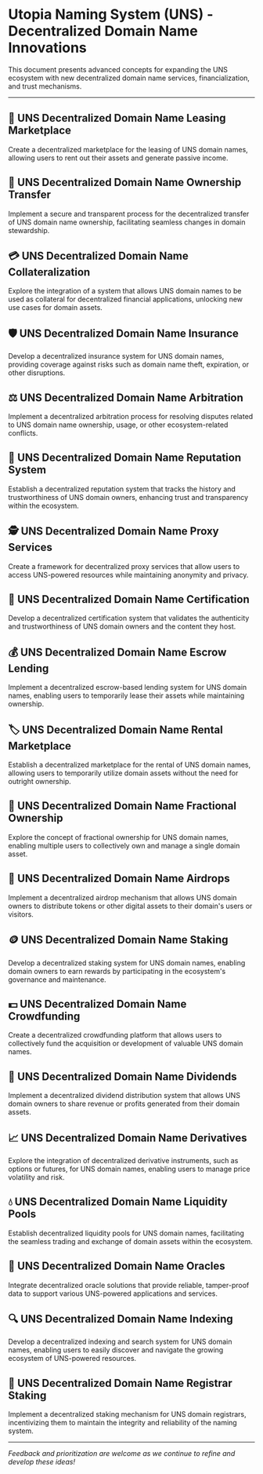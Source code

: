 # Utopia Naming System (UNS) - Decentralized Domain Name Innovations

This document presents advanced concepts for expanding the UNS ecosystem with new decentralized domain name services, financialization, and trust mechanisms.

---

## 🏪 UNS Decentralized Domain Name Leasing Marketplace
Create a decentralized marketplace for the leasing of UNS domain names, allowing users to rent out their assets and generate passive income.

## 🔄 UNS Decentralized Domain Name Ownership Transfer
Implement a secure and transparent process for the decentralized transfer of UNS domain name ownership, facilitating seamless changes in domain stewardship.

## 💳 UNS Decentralized Domain Name Collateralization
Explore the integration of a system that allows UNS domain names to be used as collateral for decentralized financial applications, unlocking new use cases for domain assets.

## 🛡️ UNS Decentralized Domain Name Insurance
Develop a decentralized insurance system for UNS domain names, providing coverage against risks such as domain name theft, expiration, or other disruptions.

## ⚖️ UNS Decentralized Domain Name Arbitration
Implement a decentralized arbitration process for resolving disputes related to UNS domain name ownership, usage, or other ecosystem-related conflicts.

## 🌟 UNS Decentralized Domain Name Reputation System
Establish a decentralized reputation system that tracks the history and trustworthiness of UNS domain owners, enhancing trust and transparency within the ecosystem.

## 🕵️ UNS Decentralized Domain Name Proxy Services
Create a framework for decentralized proxy services that allow users to access UNS-powered resources while maintaining anonymity and privacy.

## 📜 UNS Decentralized Domain Name Certification
Develop a decentralized certification system that validates the authenticity and trustworthiness of UNS domain owners and the content they host.

## 💰 UNS Decentralized Domain Name Escrow Lending
Implement a decentralized escrow-based lending system for UNS domain names, enabling users to temporarily lease their assets while maintaining ownership.

## 🏷️ UNS Decentralized Domain Name Rental Marketplace
Establish a decentralized marketplace for the rental of UNS domain names, allowing users to temporarily utilize domain assets without the need for outright ownership.

## 🧩 UNS Decentralized Domain Name Fractional Ownership
Explore the concept of fractional ownership for UNS domain names, enabling multiple users to collectively own and manage a single domain asset.

## 🎁 UNS Decentralized Domain Name Airdrops
Implement a decentralized airdrop mechanism that allows UNS domain owners to distribute tokens or other digital assets to their domain's users or visitors.

## 🪙 UNS Decentralized Domain Name Staking
Develop a decentralized staking system for UNS domain names, enabling domain owners to earn rewards by participating in the ecosystem's governance and maintenance.

## 💵 UNS Decentralized Domain Name Crowdfunding
Create a decentralized crowdfunding platform that allows users to collectively fund the acquisition or development of valuable UNS domain names.

## 💸 UNS Decentralized Domain Name Dividends
Implement a decentralized dividend distribution system that allows UNS domain owners to share revenue or profits generated from their domain assets.

## 📈 UNS Decentralized Domain Name Derivatives
Explore the integration of decentralized derivative instruments, such as options or futures, for UNS domain names, enabling users to manage price volatility and risk.

## 💧 UNS Decentralized Domain Name Liquidity Pools
Establish decentralized liquidity pools for UNS domain names, facilitating the seamless trading and exchange of domain assets within the ecosystem.

## 🦉 UNS Decentralized Domain Name Oracles
Integrate decentralized oracle solutions that provide reliable, tamper-proof data to support various UNS-powered applications and services.

## 🔍 UNS Decentralized Domain Name Indexing
Develop a decentralized indexing and search system for UNS domain names, enabling users to easily discover and navigate the growing ecosystem of UNS-powered resources.

## 🏦 UNS Decentralized Domain Name Registrar Staking
Implement a decentralized staking mechanism for UNS domain registrars, incentivizing them to maintain the integrity and reliability of the naming system.

---

*Feedback and prioritization are welcome as we continue to refine and develop these ideas!*
